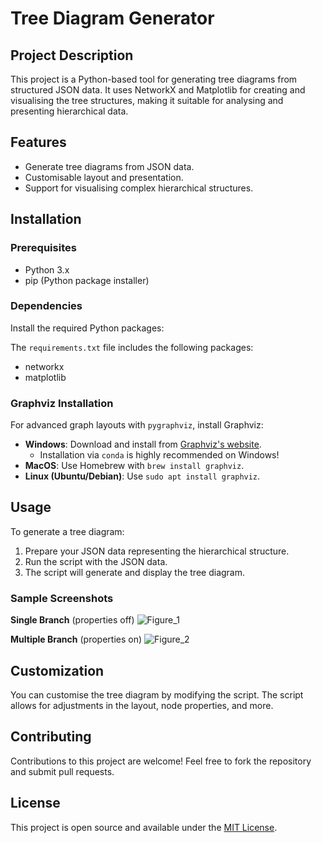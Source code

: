 # Tree Diagram Generator

## Project Description

This project is a Python-based tool for generating tree diagrams from structured JSON data. It uses NetworkX and Matplotlib for creating and visualising the tree structures, making it suitable for analysing and presenting hierarchical data.

## Features

- Generate tree diagrams from JSON data.
- Customisable layout and presentation.
- Support for visualising complex hierarchical structures.

## Installation

### Prerequisites

- Python 3.x
- pip (Python package installer)

### Dependencies

Install the required Python packages:

The `requirements.txt` file includes the following packages:

- networkx
- matplotlib

### Graphviz Installation

For advanced graph layouts with `pygraphviz`, install Graphviz:

- **Windows**: Download and install from [Graphviz's website](https://graphviz.org/download/).
  - Installation via `conda` is highly recommended on Windows! 
- **MacOS**: Use Homebrew with `brew install graphviz`.
- **Linux (Ubuntu/Debian)**: Use `sudo apt install graphviz`.

## Usage

To generate a tree diagram:

1. Prepare your JSON data representing the hierarchical structure.
2. Run the script with the JSON data.
3. The script will generate and display the tree diagram.

### Sample Screenshots
**Single Branch** (properties off)
![Figure_1](https://github.com/yunemse48/JSON_to_Tree_Diagram/assets/60715607/e4fa7905-1348-44bf-992f-d7b2105c4dfe)

**Multiple Branch** (properties on)
![Figure_2](https://github.com/yunemse48/JSON_to_Tree_Diagram/assets/60715607/384486cf-2207-4a8f-8878-621a769c640e)

## Customization

You can customise the tree diagram by modifying the script. The script allows for adjustments in the layout, node properties, and more.

## Contributing

Contributions to this project are welcome! Feel free to fork the repository and submit pull requests.

## License

This project is open source and available under the [MIT License](LICENSE).
